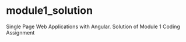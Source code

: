 # module1_solution
Single Page Web Applications with Angular. Solution of Module 1 Coding Assignment

